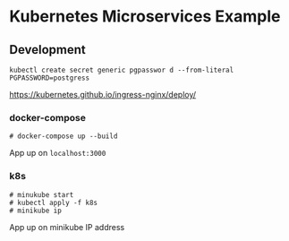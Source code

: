 # Kubernetes Microservices Example

## Development
`kubectl create secret generic pgpasswor
 d --from-literal PGPASSWORD=postgress`

https://kubernetes.github.io/ingress-nginx/deploy/

### docker-compose
`# docker-compose up --build`

App up on `localhost:3000`

### k8s
```
# minukube start
# kubectl apply -f k8s
# minikube ip
```
App up on minikube IP address
